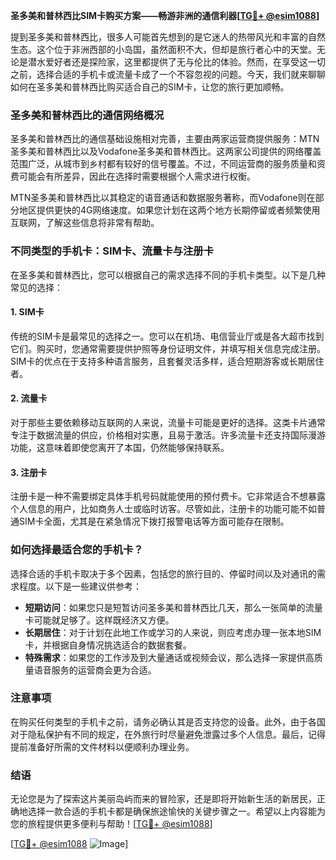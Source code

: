 **圣多美和普林西比SIM卡购买方案——畅游非洲的通信利器[[TG💪+ @esim1088](https://t.me/s/esim1088)]**

提到圣多美和普林西比，很多人可能首先想到的是它迷人的热带风光和丰富的自然生态。这个位于非洲西部的小岛国，虽然面积不大，但却是旅行者心中的天堂。无论是潜水爱好者还是探险家，这里都提供了无与伦比的体验。然而，在享受这一切之前，选择合适的手机卡或流量卡成了一个不容忽视的问题。今天，我们就来聊聊如何在圣多美和普林西比购买适合自己的SIM卡，让您的旅行更加顺畅。

### 圣多美和普林西比的通信网络概况

圣多美和普林西比的通信基础设施相对完善，主要由两家运营商提供服务：MTN圣多美和普林西比以及Vodafone圣多美和普林西比。这两家公司提供的网络覆盖范围广泛，从城市到乡村都有较好的信号覆盖。不过，不同运营商的服务质量和资费可能会有所差异，因此在选择时需要根据个人需求进行权衡。

MTN圣多美和普林西比以其稳定的语音通话和数据服务著称，而Vodafone则在部分地区提供更快的4G网络速度。如果您计划在这两个地方长期停留或者频繁使用互联网，了解这些信息将非常有帮助。

### 不同类型的手机卡：SIM卡、流量卡与注册卡

在圣多美和普林西比，您可以根据自己的需求选择不同的手机卡类型。以下是几种常见的选择：

#### 1. SIM卡
传统的SIM卡是最常见的选择之一。您可以在机场、电信营业厅或是各大超市找到它们。购买时，您通常需要提供护照等身份证明文件，并填写相关信息完成注册。SIM卡的优点在于支持多种语言服务，且套餐灵活多样，适合短期游客或长期居住者。

#### 2. 流量卡
对于那些主要依赖移动互联网的人来说，流量卡可能是更好的选择。这类卡片通常专注于数据流量的供应，价格相对实惠，且易于激活。许多流量卡还支持国际漫游功能，这意味着即使您离开了本国，仍然能够保持联系。

#### 3. 注册卡
注册卡是一种不需要绑定具体手机号码就能使用的预付费卡。它非常适合不想暴露个人信息的用户，比如商务人士或临时访客。尽管如此，注册卡的功能可能不如普通SIM卡全面，尤其是在紧急情况下拨打报警电话等方面可能存在限制。

### 如何选择最适合您的手机卡？

选择合适的手机卡取决于多个因素，包括您的旅行目的、停留时间以及对通讯的需求程度。以下是一些建议供参考：

- **短期访问**：如果您只是短暂访问圣多美和普林西比几天，那么一张简单的流量卡可能就足够了。这样既经济又方便。
- **长期居住**：对于计划在此地工作或学习的人来说，则应考虑办理一张本地SIM卡，并根据自身情况挑选适合的数据套餐。
- **特殊需求**：如果您的工作涉及到大量通话或视频会议，那么选择一家提供高质量语音服务的运营商会更为合适。

### 注意事项

在购买任何类型的手机卡之前，请务必确认其是否支持您的设备。此外，由于各国对于隐私保护有不同的规定，在外旅行时尽量避免泄露过多个人信息。最后，记得提前准备好所需的文件材料以便顺利办理业务。

### 结语

无论您是为了探索这片美丽岛屿而来的冒险家，还是即将开始新生活的新居民，正确地选择一款合适的手机卡都是确保旅途愉快的关键步骤之一。希望以上内容能为您的旅程提供更多便利与帮助！[[TG💪+ @esim1088](https://t.me/s/esim1088)]

[[TG💪+ @esim1088](https://t.me/s/esim1088) ![Image](https://i.postimg.cc/4NQfJmqS/Snipaste-2025-05-13-00-14-12.png)]
